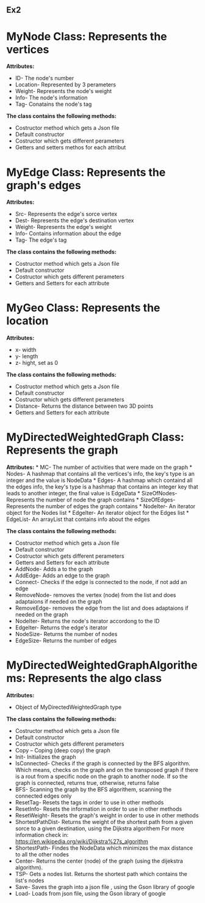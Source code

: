 ## Ex2

# MyNode Class: Represents the vertices
  **Attributes:**
  * ID- The node's number
  * Location- Represented by 3 perameters
  * Weight- Represents the node's weight
  * Info- The node's information
  * Tag- Conatains the node's tag
 
 **The class contains the following methods:**
 * Costructor method which gets a Json file
 * Default constructor
 * Costructor which gets different perameters
 * Getters and setters methos for each attribut
 
# MyEdge Class: Represents the graph's edges
  **Attributes:**
  * Src- Represents the edge's sorce vertex
  * Dest- Represents the edge's destination vertex
  * Weight- Represents the edge's weight
  * Info- Contains information about the edge
  * Tag- The edge's tag
 
 **The class contains the following methods:**
 * Costructor method which gets a Json file
 * Default constructor
 * Costructor which gets different perameters
 * Getters and Setters for each attribute
    
# MyGeo Class: Represents the location
  **Attributes:**
  * x- width
  * y- length
  * z- hight, set as 0

  **The class contains the following methods:**
  * Costructor method which gets a Json file
  * Default constructor
  * Costructor which gets different perameters
  * Distance- Returns the distance between two 3D points
  * Getters and Setters for each attribute

# MyDirectedWeightedGraph Class: Represents the graph
  **Attributes:**
      * MC- The number of activities that were made on the graph
      * Nodes- A hashmap that contains all the vertices's info, the key's type is an integer and the value is NodeData
      * Edges- A hashmap which containd all the edges info, the key's type is a hashmap that contains an integer key that leads to another integer, the final value is EdgeData
      * SizeOfNodes- Represents the number of node the graph contains
      * SizeOfEdges- Represents the number of edges the graph contains
      * NodeIter- An iterator object for the Nodes list
      * EdgeIter- An iterator object for the Edges list
      * EdgeList- An arrayList that contains info about the edges
 
 **The class contains the following methods:**
 * Costructor method which gets a Json file
 * Default constructor
 * Costructor which gets different perameters
 * Getters and Setters for each attribute
 * AddNode- Adds a to the graph
 * AddEdge- Adds an edge to the graph
 * Connect- Checks if the edge is connected to the node, if not add an edge
 * RemoveNode- removes the vertex (node) from the list and does adaptaions if needed on the graph
 * RemoveEdge- removes the edge from the list and does adaptaions if needed on the graph
 * NodeIter- Returns the node's iterator accordong to the ID
 * EdgeIter- Returns the edge's iterator
 * NodeSize- Returns the number of nodes
 * EdgeSize- Returns the number of edges
# MyDirectedWeightedGraphAlgorithems: Represents the algo class
  **Attributes:**
  * Object of MyDirectedWeightedGraph type
  
  **The class contains the following methods:**
  * Costructor method which gets a Json file
  * Default constructor
  * Costructor which gets different perameters
  * Copy – Coping (deep copy) the graph
  * Init- Initializes the graph
  * IsConnected- Checks if the graph is connected by the BFS algorithm.
                 Which means, checks on the graph and on the transposed graph if there is a rout from a specific node on the graph to another node.
                 If so the graph is connected, returns true, otherwise, returns false
  * BFS- Scanning the graph by the BFS algorithem, scanning the connected edges only
  * ResetTag- Resets the tags in order to use in other methods
  * ResetInfo- Resets the information in order to use in other methods
  * ResetWeight- Resets the graph's weight in order to use in other methods
  * ShortestPathDist- Returns the weight of the shortest path from a given sorce to a given destination, using the Dijkstra algorithem
                      For more information check in: https://en.wikipedia.org/wiki/Dijkstra%27s_algorithm
  * ShortestPath- Findes the NodeData which minimizes the max distance to all the other nodes
  * Center- Returns the center (node) of the graph (using the dijekstra algorithm).
  * TSP- Gets a nodes list.
         Returns the shortest path which contains the list's nodes
  * Save- Saves the graph into a json file , using the Gson library of google
  * Load- Loads from json file, using the Gson library of google
  
      
